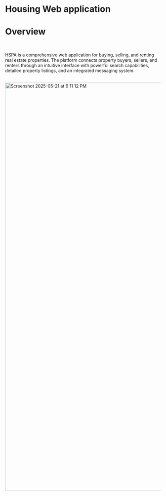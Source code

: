 # Housing Web application

<h1>
  Overview
</h1><br>

<p>
  HSPA is a comprehensive web application for buying, selling, and renting real estate properties. The platform connects property buyers, sellers, and renters through an intuitive interface with powerful search capabilities, detailed property listings, and an integrated messaging system.
</p><br>
<img width="1323" alt="Screenshot 2025-05-21 at 6 11 12 PM" src="https://github.com/user-attachments/assets/73993fe8-5889-4987-808a-395eacbf612d" />




